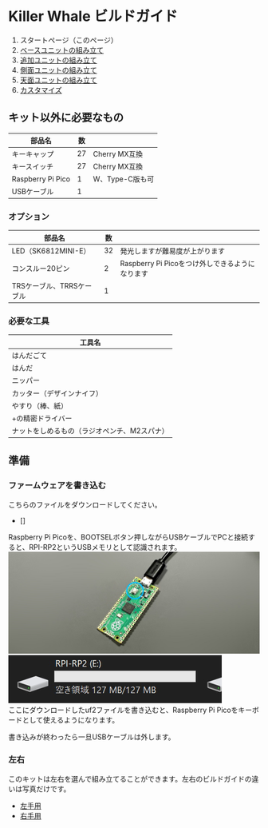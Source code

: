 # Killer Whale ビルドガイド

1. スタートページ（このページ）
2. [ベースユニットの組み立て](左手用/ベースユニット.md)
3. [追加ユニットの組み立て](左手用/追加ユニット.md)
5. [側面ユニットの組み立て](左手用/側面ユニット.md)
6. [天面ユニットの組み立て](左手用/天面ユニット.md)
7. [カスタマイズ](左手用/カスタマイズ.md)

## キット以外に必要なもの
|部品名|数||
|-|-|-|
|キーキャップ|27|Cherry MX互換|
|キースイッチ|27|Cherry MX互換|
|Raspberry Pi Pico|1|W、Type-C版も可|
|USBケーブル|1||

### オプション
|部品名|数||
|-|-|-|
|LED（SK6812MINI-E）|32|発光しますが難易度が上がります|
|コンスルー20ピン|2|Raspberry Pi Picoをつけ外しできるようになります|
|TRSケーブル、TRRSケーブル|1||2台を接続できます|

### 必要な工具
|工具名|
|-|
|はんだごて|
|はんだ|
|ニッパー|
|カッター（デザインナイフ）|
|やすり（棒、紙）|
|+の精密ドライバー|
|ナットをしめるもの（ラジオペンチ、M2スパナ）|

## 準備
### ファームウェアを書き込む
こちらのファイルをダウンロードしてください。  
 - []

Raspberry Pi Picoを、BOOTSELボタン押しながらUSBケーブルでPCと接続すると、RPI-RP2というUSBメモリとして認識されます。  
![](img/IMG_3493.jpeg)   
![](img/rpi.jpg)   
ここにダウンロードしたuf2ファイルを書き込むと、Raspberry Pi Picoをキーボードとして使えるようになります。 

書き込みが終わったら一旦USBケーブルは外します。  

### 左右
このキットは左右を選んで組み立てることができます。左右のビルドガイドの違いは写真だけです。

- [左手用]()
- [右手用]()
